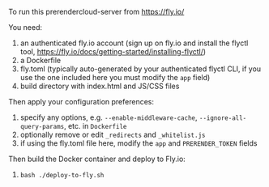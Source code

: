 To run this prerendercloud-server from https://fly.io/

You need:

1. an authenticated fly.io account (sign up on fly.io and install the flyctl tool, https://fly.io/docs/getting-started/installing-flyctl/)
1. a Dockerfile
1. fly.toml (typically auto-generated by your authenticated flyctl CLI, if you use the one included here you must modify the `app` field)
1. build directory with index.html and JS/CSS files

Then apply your configuration preferences:

1. specify any options, e.g. `--enable-middleware-cache`, `--ignore-all-query-params`, etc. in `Dockerfile`
2. optionally remove or edit `_redirects` and `_whitelist.js`
3. if using the fly.toml file here, modify the `app` and `PRERENDER_TOKEN` fields

Then build the Docker container and deploy to Fly.io:

1. `bash ./deploy-to-fly.sh`
